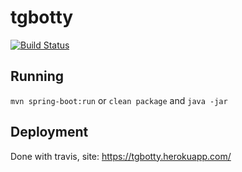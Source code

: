 # tgbotty
[![Build Status](https://travis-ci.org/GooKv/tgbotty.svg?branch=master)](https://travis-ci.org/GooKv/tgbotty)

## Running
`mvn spring-boot:run` or `clean package` and `java -jar`

## Deployment
Done with travis, site:
https://tgbotty.herokuapp.com/
